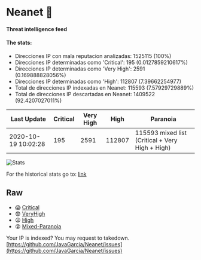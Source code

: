 # Neanet :hocho:
#### Threat intelligence feed
#### The stats:

- Direcciones IP con mala reputacion analizadas: 1525115 (100%)
- Direcciones IP determinadas como 'Critical':  195 (0.0127859210617%)
- Direcciones IP determinadas como 'Very High':  2591 (0.169888828056%)
- Direcciones IP determinadas como 'High':  112807 (7.39662254977)
- Total de direcciones IP indexadas en Neanet:  115593 (7.57929729889%)
- Total de direcciones IP descartadas en Neanet:  1409522 (92.4207027011%)

| Last Update | Critical | Very High | High | Paranoia |
| --- | --- | --- | --- | --- |
| 2020-10-19 10:02:28 | 195 | 2591 | 112807 | 115593 mixed list (Critical + Very High + High)|

![Stats](https://docs.google.com/spreadsheets/d/e/2PACX-1vSnaNMIXVabIpDJjufMlzH7poXnshF3mgd8Is1g9ytUEzVsP5my4Trn8f-xkoLLQ38xpL3HtmUexLo6/pubchart?oid=501124687&format=image)

For the historical stats go to: [link](/stats.csv)
## Raw
- :scream: [Critical](https://raw.githubusercontent.com/JavaGarcia/Neanet/master/blacklists/neanet_critical.txt)
- :fearful: [VeryHigh](https://raw.githubusercontent.com/JavaGarcia/Neanet/master/blacklists/neanet_veryHigh.txtt)
- :frowning: [High](https://raw.githubusercontent.com/JavaGarcia/Neanet/master/blacklists/neanet_high.txt)
- :dizzy_face: [Mixed-Paranoia](https://raw.githubusercontent.com/JavaGarcia/Neanet/master/blacklists/neanet_all.txt)


Your IP is indexed? You may request to takedown. [https://github.com/JavaGarcia/Neanet/issues](https://github.com/JavaGarcia/Neanet/issues)













































































































































































































































































































































































































































































































































































































































































































































































































































































































































































































































































































































































































































































































































































































































































































































































